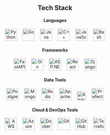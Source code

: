 <div align="center">
  <h2>Tech Stack</h2>

  <!-- Languages -->
  <h4>Languages</h4>
  <img src="https://cdn.jsdelivr.net/gh/devicons/devicon/icons/python/python-original.svg" height="40" alt="Python"/>
  <img width="10"/>
  <img src="https://cdn.jsdelivr.net/gh/devicons/devicon/icons/go/go-original.svg" height="40" alt="Go"/>
  <img width="10"/>
  <img src="https://cdn.jsdelivr.net/gh/devicons/devicon/icons/java/java-original.svg" height="40" alt="Java"/>
  <img width="10"/>
  <img src="https://cdn.jsdelivr.net/gh/devicons/devicon/icons/cplusplus/cplusplus-original.svg" height="40" alt="C++"/>
  <img width="10"/>
  <img src="https://cdn.jsdelivr.net/gh/devicons/devicon/icons/javascript/javascript-original.svg" height="40" alt="JavaScript"/>
  <img width="10"/>
  <img src="https://cdn.jsdelivr.net/gh/devicons/devicon/icons/bash/bash-original.svg" height="40" alt="Bash"/>

  <!-- Frameworks -->
  <h4>Frameworks</h4>
  <img src="https://cdn.jsdelivr.net/gh/devicons/devicon/icons/fastapi/fastapi-original.svg" height="40" alt="FastAPI"/>
  <img width="10"/>
  <img src="https://avatars.githubusercontent.com/u/7892489?s=200&v=4" height="40" alt="Gin (Go Framework)" />
  <img width="10"/>
  <img src="https://cdn.jsdelivr.net/gh/devicons/devicon/icons/dot-net/dot-net-original.svg" height="40" alt="ASP.NET Core"/>
  <img width="10"/>
  <img src="https://cdn.jsdelivr.net/gh/devicons/devicon/icons/react/react-original.svg" height="40" alt="React"/>
  <img width="10"/>
  <img src="https://cdn.jsdelivr.net/gh/devicons/devicon/icons/django/django-plain.svg" height="40" alt="Django"/>

  <!-- Data Tools -->
  <h4>Data Tools</h4>
  <img src="https://cdn.jsdelivr.net/gh/devicons/devicon/icons/postgresql/postgresql-original.svg" height="40" alt="PostgreSQL"/>
  <img width="10"/>
  <img src="https://cdn.jsdelivr.net/gh/devicons/devicon/icons/mongodb/mongodb-original.svg" height="40" alt="MongoDB"/>
  <img width="10"/>
  <img src="https://cdn.jsdelivr.net/gh/devicons/devicon/icons/redis/redis-original.svg" height="40" alt="Redis"/>
  <img width="10"/>
  <img src="https://cdn.jsdelivr.net/gh/devicons/devicon/icons/apache/apache-original-wordmark.svg" height="40" alt="Apache Spark"/>
  <img width="10"/>
  <img src="https://raw.githubusercontent.com/apache/airflow/main/docs/apache-airflow/img/logos/airflow_horizontal_color.svg" height="30" style="margin-top: 4px;" alt="Apache Airflow" />
  <img width="10"/>
  <img src="https://cdn.worldvectorlogo.com/logos/prefect-1.svg" height="40" alt="Prefect"/>

  <!-- Cloud & DevOps Tools -->
  <h4>Cloud & DevOps Tools</h4>
  <img src="https://a0.awsstatic.com/libra-css/images/logos/aws_logo_smile_1200x630.png" height="40" alt="AWS" />
  <img width="10"/>
  <img src="https://cdn.jsdelivr.net/gh/devicons/devicon/icons/azure/azure-original.svg" height="40" alt="Azure"/>
  <img width="10"/>
  <img src="https://cdn.jsdelivr.net/gh/devicons/devicon/icons/docker/docker-original.svg" height="40" alt="Docker"/>
  <img width="10"/>
  <img src="https://cdn.jsdelivr.net/gh/devicons/devicon/icons/git/git-original.svg" height="40" alt="Git"/>
  <img width="10"/>
  <img src="https://cdn.jsdelivr.net/gh/devicons/devicon/icons/github/github-original.svg" height="40" alt="GitHub"/>
  <img width="10"/>
  <img src="https://cdn.jsdelivr.net/gh/devicons/devicon/icons/terraform/terraform-original.svg" height="40" alt="Terraform"/>
</div>
